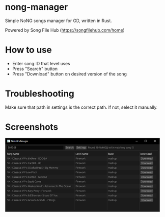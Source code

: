 # nong-manager
Simple NoNG songs manager for GD, written in Rust.

Powered by Song File Hub (https://songfilehub.com/home)

# How to use

* Enter song ID that level uses
* Press "Search" button
* Press "Download" button on desired version of the song

# Troubleshooting

Make sure that path in settings is the correct path. If not, select it manually.

# Screenshots

![](media/screenshot1.png)
